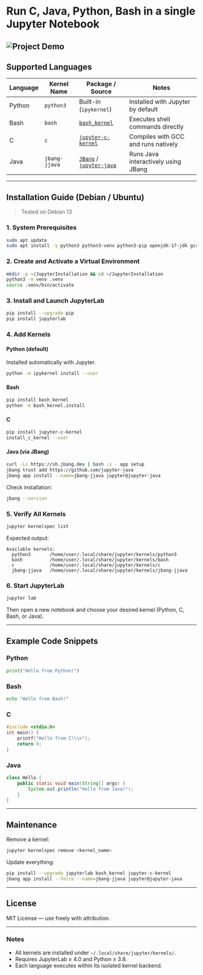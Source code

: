 # Run C, Java, Python, Bash in a single Jupyter Notebook
![Project Demo](https://raw.githubusercontent.com/yashwanth2706/jupyter-setup-template/main/demo_gif/pythonJavaJupyter.gif)
---

## Supported Languages

| Language | Kernel Name | Package / Source | Notes |
|-----------|--------------|------------------|--------|
| Python | `python3` | Built-in (`ipykernel`) | Installed with Jupyter by default |
| Bash | `bash` | [`bash_kernel`](https://github.com/takluyver/bash_kernel) | Executes shell commands directly |
| C | `c` | [`jupyter-c-kernel`](https://github.com/brendan-rius/jupyter-c-kernel) | Compiles with GCC and runs natively |
| Java | `jbang-jjava` | [`JBang`](https://www.jbang.dev) / [`jupyter-java`](https://github.com/jupyter-java) | Runs Java interactively using JBang |

---

## Installation Guide (Debian / Ubuntu)

> Tested on Debian 13

### 1. System Prerequisites
```bash
sudo apt update
sudo apt install -y python3 python3-venv python3-pip openjdk-17-jdk gcc g++ wget unzip
```

### 2. Create and Activate a Virtual Environment
```bash
mkdir -p ~/JupyterInstallation && cd ~/JupyterInstallation
python3 -m venv .venv
source .venv/bin/activate
```

### 3. Install and Launch JupyterLab
```bash
pip install --upgrade pip
pip install jupyterlab
```

### 4. Add Kernels

#### Python (default)
Installed automatically with Jupyter.
```bash
python -m ipykernel install --user
```

#### Bash
```bash
pip install bash_kernel
python -m bash_kernel.install
```

#### C
```bash
pip install jupyter-c-kernel
install_c_kernel --user
```

#### Java (via JBang)
```bash
curl -Ls https://sh.jbang.dev | bash -s - app setup
jbang trust add https://github.com/jupyter-java
jbang app install --name=jbang-jjava jupyter@jupyter-java
```

Check installation:
```bash
jbang --version
```

### 5. Verify All Kernels
```bash
jupyter kernelspec list
```

Expected output:
```
Available kernels:
  python3       /home/user/.local/share/jupyter/kernels/python3
  bash          /home/user/.local/share/jupyter/kernels/bash
  c             /home/user/.local/share/jupyter/kernels/c
  jbang-jjava   /home/user/.local/share/jupyter/kernels/jbang-jjava
```

### 6. Start JupyterLab
```bash
jupyter lab
```
Then open a new notebook and choose your desired kernel (Python, C, Bash, or Java).

---

## Example Code Snippets

### Python
```python
print("Hello from Python!")
```

### Bash
```bash
echo "Hello from Bash!"
```

### C
```c
#include <stdio.h>
int main() {
    printf("Hello from C!\\n");
    return 0;
}
```

### Java
```java
class Hello {
    public static void main(String[] args) {
        System.out.println("Hello from Java!");
    }
}
```

---

## Maintenance

Remove a kernel:
```bash
jupyter kernelspec remove <kernel_name>
```

Update everything:
```bash
pip install --upgrade jupyterlab bash_kernel jupyter-c-kernel
jbang app install --force --name=jbang-jjava jupyter@jupyter-java
```

---

## License
MIT License — use freely with attribution.

---

### Notes
- All kernels are installed under `~/.local/share/jupyter/kernels/`.
- Requires JupyterLab ≥ 4.0 and Python ≥ 3.8.
- Each language executes within its isolated kernel backend.
